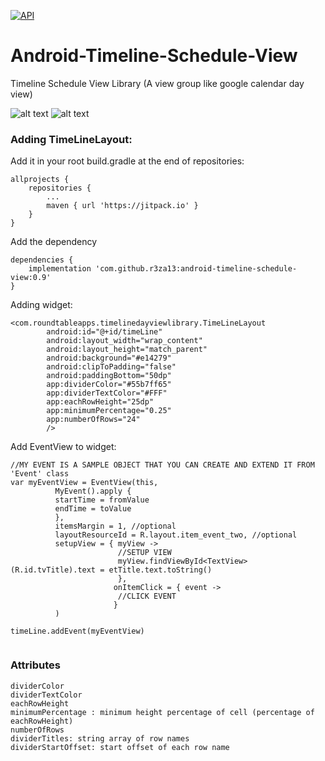 [![API](https://img.shields.io/badge/API-14%2B-brightgreen.svg?style=flat)](https://android-arsenal.com/api?level=14)
# Android-Timeline-Schedule-View
Timeline Schedule View Library (A view group like google calendar day view)

![alt text](https://github.com/r3za13/Android-Timeline-Schedule-View/blob/master/images/screenshot1.png?raw=true)
![alt text](https://github.com/r3za13/Android-Timeline-Schedule-View/blob/master/images/screenshot2.png?raw=true)

### Adding TimeLineLayout:

Add it in your root build.gradle at the end of repositories:
```
allprojects {
	repositories {
		...
		maven { url 'https://jitpack.io' }
	}
}
```
Add the dependency
```
dependencies {
	implementation 'com.github.r3za13:android-timeline-schedule-view:0.9'
}
```

Adding widget:
```
<com.roundtableapps.timelinedayviewlibrary.TimeLineLayout
        android:id="@+id/timeLine"
        android:layout_width="wrap_content"
        android:layout_height="match_parent"
        android:background="#e14279"
        android:clipToPadding="false"
        android:paddingBottom="50dp"
        app:dividerColor="#55b7ff65"
        app:dividerTextColor="#FFF"
        app:eachRowHeight="25dp"
        app:minimumPercentage="0.25"
        app:numberOfRows="24"
        />
```
Add EventView to widget:
```
//MY EVENT IS A SAMPLE OBJECT THAT YOU CAN CREATE AND EXTEND IT FROM 'Event' class
var myEventView = EventView(this,
          MyEvent().apply {
          startTime = fromValue
          endTime = toValue
          },
          itemsMargin = 1, //optional
          layoutResourceId = R.layout.item_event_two, //optional
          setupView = { myView ->
                        //SETUP VIEW
                        myView.findViewById<TextView>(R.id.tvTitle).text = etTitle.text.toString()
                        },
                       onItemClick = { event ->
                        //CLICK EVENT
                       }
          )
          
timeLine.addEvent(myEventView)
                        
```
### Attributes

```
dividerColor 
dividerTextColor
eachRowHeight
minimumPercentage : minimum height percentage of cell (percentage of eachRowHeight)
numberOfRows
dividerTitles: string array of row names
dividerStartOffset: start offset of each row name
```
